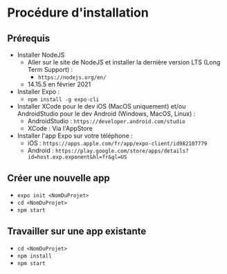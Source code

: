 Procédure d'installation
====================================

## Prérequis
* Installer NodeJS
  * Aller sur le site de NodeJS et installer la dernière version LTS (Long Term Support) :
    * `https://nodejs.org/en/`
  * 14.15.5 en février 2021
* Installer Expo :
    * ```npm install -g expo-cli```
* Installer XCode pour le dev iOS (MacOS uniquement) et/ou AndroidStudio pour le dev Android (Windows, MacOS, Linux) :
  * AndroidStudio : `https://developer.android.com/studio`
  * XCode : Via l'AppStore
* Installer l'app Expo sur votre téléphone :
  * iOS : `https://apps.apple.com/fr/app/expo-client/id982107779`
  * Android : `https://play.google.com/store/apps/details?id=host.exp.exponent&hl=fr&gl=US`

## Créer une nouvelle app
* ```expo init <NomDuProjet>```
* ```cd <NomDuProjet>```
* ```npm start```

## Travailler sur une app existante
* ```cd <NomDuProjet>```
* ```npm install```
* ```npm start```
